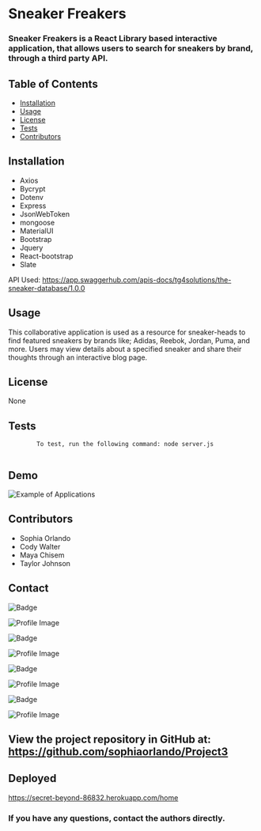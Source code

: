 # Sneaker Freakers

### Sneaker Freakers is a React Library based interactive application, that allows users to search for sneakers by brand, through a third party API. 

## Table of Contents

- [Installation](#installation)
- [Usage](#usage)
- [License](#license)
- [Tests](#tests)
- [Contributors](#contributors)

## Installation

* Axios
* Bycrypt
* Dotenv 
* Express 
* JsonWebToken 
* mongoose
* MaterialUI
* Bootstrap
* Jquery
* React-bootstrap
* Slate

API Used: https://app.swaggerhub.com/apis-docs/tg4solutions/the-sneaker-database/1.0.0

## Usage

This collaborative application is used as a resource for sneaker-heads to find featured sneakers by brands like; Adidas, Reebok, Jordan, Puma, and more. Users may view details about a specified sneaker and share their thoughts through an interactive blog page. 

## License

None

## Tests

            To test, run the following command: node server.js

![]()

## Demo

<!-- Insert Demo of application here -->
![Example of Applications](client/src/assets/Project3Demo.gif)

## Contributors

- Sophia Orlando
- Cody Walter
- Maya Chisem
- Taylor Johnson

## Contact
<!-- sophia -->
![Badge](https://img.shields.io/badge/Github-sophiaorlando-4cbbb9)

![Profile Image](https://github.com/sophiaorlando.png?size=50)

<!-- cody -->
![Badge](https://img.shields.io/badge/Github-codywalter-4cbbb9)

![Profile Image](https://github.com/codywalter.png?size=50)

<!-- maya -->

![Badge](https://img.shields.io/badge/Github-mchisem-4cbbb9)

![Profile Image](https://github.com/mchisem.png?size=50)

<!-- Taylor -->

![Badge](https://img.shields.io/badge/Github-tajohnsonn-4cbbb9)

![Profile Image](https://github.com/tajohnsonn.png?size=50)


## View the project repository in GitHub at: https://github.com/sophiaorlando/Project3

<!--  Put Deployed Link here-->
## Deployed 
https://secret-beyond-86832.herokuapp.com/home

### If you have any questions, contact the authors directly.
